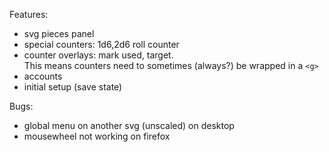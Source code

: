 Features:
* svg pieces panel
* special counters: 1d6,2d6 roll counter
* counter overlays: mark used, target.  
  This means counters need to sometimes (always?) be wrapped in a `<g>`
* accounts
* initial setup (save state)

Bugs:
* global menu on another svg (unscaled) on desktop
* mousewheel not working on firefox